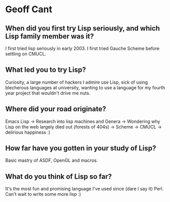 # Geoff Cant

## When did you first try Lisp seriously, and which Lisp family member was it?

I first tried lisp seriously in early 2003. I first tried Gauche
Scheme before settling on CMUCL.

## What led you to try Lisp?

Curiosity, a large number of hackers I admire use Lisp, sick of using
blecherous languages at university, wanting to use a language for my
fourth year project that wouldn't drive me nuts.

## Where did your road originate?

Emacs Lisp -> Research into lisp machines and Genera -> Wondering why
Lisp on the web largely died out (forests of 404s) -> Scheme -> CMUCL
-> delirious happiness :)

## How far have you gotten in your study of Lisp?

Basic mastry of ASDF, OpenGL and macros.

## What do you think of Lisp so far?

It's the most fun and promising language I've used since (dare I say
it) Perl. Can't wait to write some more lisp :)
